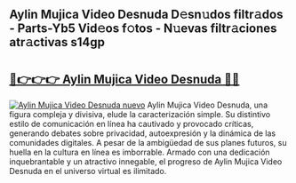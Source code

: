 ## Aylin Mujica Video Desnuda D𝚎sn𝚞dos filtr𝚊dos - Parts-Yb5 Vid𝚎os f𝚘tos - N𝚞evas filtr𝚊ciones atr𝚊ctivas s14gp

# <h2><a href="http://mb61zo7.tromn.icu/?c=Aylin+Mujica+Video+Desnuda">🔗👉👉👉 Aylin Mujica Video Desnuda 🔗🔗</a></h2>

[![Aylin Mujica Video Desnuda nuevo](https://i.imgur.com/pEAQMta.gif)](http://mb61zo7.tromn.icu/?c=Aylin+Mujica+Video+Desnuda)
Aylin Mujica Video Desnuda, una figura compleja y divisiva, elude la caracterización simple. Su distintivo estilo de comunicación en línea ha cautivado y provocado críticas, generando debates sobre privacidad, autoexpresión y la dinámica de las comunidades digitales. A pesar de la ambigüedad de sus planes futuros, su huella en la cultura en línea es imborrable. Armado con una dedicación inquebrantable y un atractivo innegable, el progreso de Aylin Mujica Video Desnuda en el universo virtual es ilimitado.
